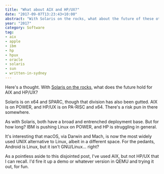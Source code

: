 ```yaml
---
title: "What about AIX and HP/UX?"
date: "2017-09-07T13:23:43+10:00"
abstract: "With Solaris on the rocks, what about the future of these other OSs?"
year: "2017"
category: Software
tag:
- aix
- apple
- ibm
- hp
- hpux
- oracle
- solaris
- sun
- written-in-sydney
---
```

Here's a thought. With [Solaris on the rocks], what does the future hold for AIX and HP/UX?

Solaris is on x64 and SPARC, though that division has also been gutted. AIX is on POWER, and HP/UX is on PA-RISC and x64. There's a risk pun in there somewhere.

As with Solaris, both have a broad and entrenched deployment base. But for how long? IBM is pushing Linux on POWER, and HP is struggling in general.

It's interesting that macOS, via Darwin and Mach, is now the most widely used UNIX alternative to Linux, albeit in a different space. For the pedants, Android is Linux, but it isn't GNU/Linux... right?

As a pointless aside to this disjointed post, I've used AIX, but not HP/UX that I can recall. I'd fire it up a demo or whatever version in QEMU and trying it out, for fun.

[Solaris on the rocks]: https://rubenerd.com/goodbye-to-solaris-probably/

